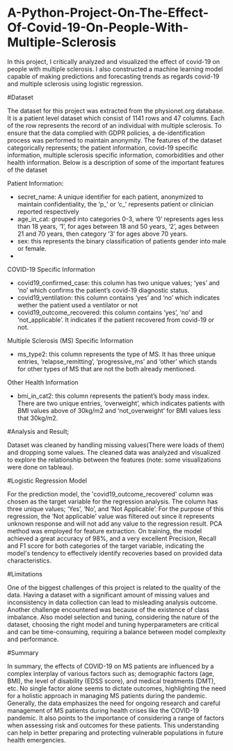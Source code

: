 # A-Python-Project-On-The-Effect-Of-Covid-19-On-People-With-Multiple-Sclerosis
In this project, I critically analyzed and visualized the effect of covid-19 on people with multiple sclerosis. I also constructed a machine learning model capable of making predictions and forecasting trends as regards covid-19 and multiple sclerosis using logistic regression.

#Dataset

The dataset for this project was extracted from the physionet.org database. It is a patient level dataset which consist of 1141 rows and 47 columns. Each of the row
represents the record of an individual with multiple sclerosis. To ensure that the data complied with GDPR policies, a de-identification process was performed to maintain
anonymity. The features of the dataset categorically represents; the patient information, covid-19 specific information, multiple sclerosis specific information, comorbidities and other health information. Below is a description of some of the important features of the dataset

Patient Information:
- secret_name: A unique identifier for each patient, anonymized to maintain confidentiality, the ‘p_’ or ‘c_’ represents patient or clinician reported respectively
- age_in_cat: grouped into categories 0-3, where ‘0’ represents ages less than 18 years, ‘1’, for ages between 18 and 50 years, ‘2’, ages between 21 and 70 years, then
category ‘3’ for ages above 70 years.
- sex: this represents the binary classification of patients gender into male or female.
- 
COVID-19 Specific Information
- covid19_confirmed_case: this column has two unique values; ‘yes’ and ‘no’ which confirms the patient’s covid-19 diagnostic status.
- covid19_ventilation: this column contains ‘yes’ and ‘no’ which indicates wether the patient used a ventilator or not
- covid19_outcome_recovered: this column contains ‘yes’, ‘no’ and ‘not_applicable’. It indicates if the patient recovered from covid-19 or not.
  
Multiple Sclerosis (MS) Specific Information
- ms_type2: this column represents the type of MS. It has three unique entries, ‘relapse_remitting’, ‘progressive_ms’ and ‘other’ which stands for other types of MS
that are not the both already mentioned.

Other Health Information
- bmi_in_cat2: this column represents the patient’s body mass index. There are two unique entries, ‘overweight’, which indicates patients with BMI values above of
30kg/m2 and ‘not_overweight’ for BMI values less that 30kg/m2.

#Analysis and Result;

Dataset was cleaned by handling missing values(There were loads of them) and dropping some values. The cleaned data was analyzed and visualized to explore the relationship between the features (note: some visualizations were done on tableau).

#Logistic Regression Model

For the prediction  model, the 'covid19_outcome_recovered' column was chosen as the target variable for the regression analysis. The column has three unique values; ‘Yes’, ‘No’, and ‘Not Applicable’. For the purpose of this regression, the ‘Not applicable’ value was filtered out since it
represents unknown response and will not add any value to the regression result. PCA method was employed for feature extraction. On training, the model achieved a great accuracy of 98%, and a very excellent Precision, Recall and F1 score for both categories of the target variable, indicating the model's tendency to effectively identify
recoveries based on  provided data characteristics.

#Limitations

One of the biggest challenges of this project is related to the quality of the data. Having a dataset with a significant amount of missing values and inconsistency in data collection can lead to misleading analysis outcome. Another challenge encountered was because of the existence of class imbalance. Also model selection and tuning, considering the nature of the dataset, choosing the right model and tuning hyperparameters are critical and can be time-consuming, requiring a balance between model complexity and performance.

#Summary

In summary, the effects of COVID-19 on MS patients are influenced by a complex interplay of various factors such as; demographic factors (age, BMI), the level of disability (EDSS score), and medical treatments (DMT), etc. No single factor alone seems to dictate outcomes, highlighting the need for a holistic approach in managing MS patients during the pandemic. Generally, the data emphasizes the need for ongoing research and careful management of MS patients during health crises like the COVID-19 pandemic. It also points to the importance of considering a range of factors when assessing risk and outcomes for these patients. This understanding can help in better preparing and protecting vulnerable populations in future health emergencies.
